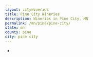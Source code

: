 ```yaml
---
layout: citywineries
title: Pine City Wineries
description: Wineries in Pine City, MN
permalink: /mn/pine/pine-city/
state: mn
county: pine
city: pine city
---
```

-
